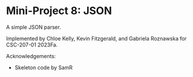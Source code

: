 Mini-Project 8: JSON
====================

A simple JSON parser.

Implemented by Chloe Kelly, Kevin Fitzgerald, and Gabriela Roznawska for CSC-207-01 2023Fa.

Acknowledgements:

* Skeleton code by SamR

